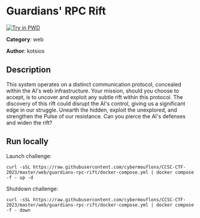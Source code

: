 # Guardians' RPC Rift

[![Try in PWD](https://raw.githubusercontent.com/play-with-docker/stacks/master/assets/images/button.png)](https://labs.play-with-docker.com/?stack=https://raw.githubusercontent.com/cybermouflons/CCSC-CTF-2023/master/web/guardians-rpc-rift/docker-compose.yml)


**Category**: web

**Author**: kotsios

## Description

This system operates on a distinct communication protocol, concealed within the AI's web infrastructure. Your mission, should you choose to accept, is to uncover and exploit any subtle rift within this protocol. The discovery of this rift could disrupt the AI's control, giving us a significant edge in our struggle. Unearth the hidden, exploit the unexplored, and strengthen the Pulse of our resistance. Can you pierce the AI's defenses and widen the rift?



## Run locally

Launch challenge:
```
curl -sSL https://raw.githubusercontent.com/cybermouflons/CCSC-CTF-2023/master/web/guardians-rpc-rift/docker-compose.yml | docker compose -f - up -d
```

Shutdown challenge:
```
curl -sSL https://raw.githubusercontent.com/cybermouflons/CCSC-CTF-2023/master/web/guardians-rpc-rift/docker-compose.yml | docker compose -f - down
```

